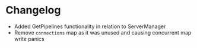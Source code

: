 # Changelog

-  Added GetPipelines functionality in relation to ServerManager
-  Remove `connections` map as it was unused and causing concurrent map write panics
